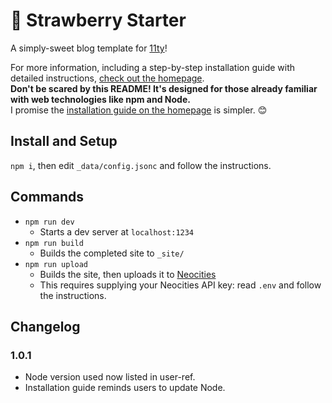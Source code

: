 # 🍓 Strawberry Starter
A simply-sweet blog template for [11ty](https://www.11ty.dev/)!

For more information, including a step-by-step installation guide with detailed instructions, [check out the homepage](https://strawberrystarter.neocities.org/).  
**Don't be scared by this README! It's designed for those already familiar with web technologies like npm and Node.**  
I promise the [installation guide on the homepage](https://strawberrystarter.neocities.org/posts/example_posts/installation/) is simpler. 😊

## Install and Setup
`npm i`, then edit `_data/config.jsonc` and follow the instructions.  

## Commands
- `npm run dev`
  - Starts a dev server at `localhost:1234`
- `npm run build`
  - Builds the completed site to `_site/`
- `npm run upload`
  - Builds the site, then uploads it to [Neocities](https://neocities.org/)
  - This requires supplying your Neocities API key: read `.env` and follow the instructions.

## Changelog

### 1.0.1
- Node version used now listed in user-ref.
- Installation guide reminds users to update Node.